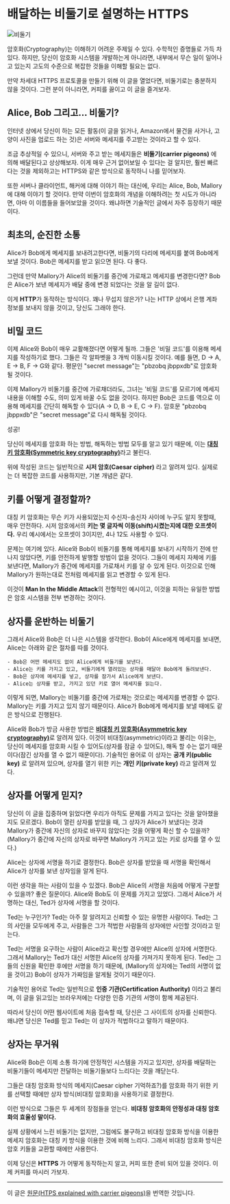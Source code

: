 # 배달하는 비둘기로 설명하는 HTTPS

![비둘기](https://cdn-images-1.medium.com/max/1600/1*vHF6NNdZX9ziiW_uRYzvAA.png)

암호화(Cryptography)는 이해하기 어려운 주제일 수 있다. 수학적인 증명들로 가득 차있다. 
하지만, 당신이 암호화 시스템을 개발하는게 아니라면, 내부에서 무슨 일이 일어나고 있는지 고도의 수준으로 복잡한 것들을 이해할 필요는 없다.

만약 차세대 HTTPS 프로토콜을 만들기 위해 이 글을 열었다면, 비둘기로는 충분하지 않을 것이다. 그런 분이 아니라면, 커피를 끓이고 이 글을 즐겨보자.

## Alice, Bob 그리고... 비둘기?
인터넷 상에서 당신이 하는 모든 활동(이 글을 읽거나, Amazon에서 물건을 사거나, 고양이 사진을 업로드 하는 것)은 서버와 메세지를 주고받는 것이라고 할 수 있다.

조금 추상적일 수 있으니, 서버와 주고 받는 메세지들은 **비둘기(carrier pigeons)** 에 의해 배달된다고 상상해보자. 
이게 매우 근거 없어보일 수 있다는 걸 알지만, 훨씬 빠르다는 것을 제외하고는 HTTPS와 같은 방식으로 동작하니 나를 믿어보자.

또한 서버나 클라이언트, 해커에 대해 이야기 하는 대신에, 우리는 Alice, Bob, Mallory에 대해 이야기 할 것이다.
만약 이번이 암호화의 개념을 이해하려는 첫 시도가 아니라면, 아마 이 이름들을 들어보았을 것이다. 왜냐하면 기술적인 글에서 자주 등장하기 때문이다.

## 최초의, 순진한 소통
Alice가 Bob에게 메세지를 보내려고한다면, 비둘기의 다리에 메세지를 붙여 Bob에게 보낼 것이다.
Bob은 메세지를 받고 읽으면 된다. 다 좋다.

그런데 만약 Mallory가 Alice의 비둘기를 중간에 가로채고 메세지를 변경한다면?
Bob은 Alice가 보낸 메세지가 배달 중에 변경 되었다는 것을 알 길이 없다.

이게 **HTTP**가 동작하는 방식이다. 꽤나 무섭지 않은가? 나는 HTTP 상에서 은행 계좌 정보를 보내지 않을 것이고, 당신도 그래야 한다.

## 비밀 코드
이제 Alice와 Bob이 매우 교활해졌다면 어떻게 될까. 그들은 '비밀 코드'를 이용해 메세지를 작성하기로 했다. 그들은 각 알파벳을 3 개씩 이동시킬 것이다. 
예를 들면, D -> A, E -> B, F -> G와 같다. 평문인 "secret message"는 "pbzobq jbppxdb"로 암호화 될 것이다.

이제 Mallory가 비둘기를 중간에 가로채더라도, 그녀는 '비밀 코드'를 모르기에 메세지 내용을 이해할 수도, 의미 있게 바꿀 수도 없을 것이다.
하지만 Bob은 코드를 역으로 이용해 메세지를 간단히 해독할 수 있다(A -> D, B -> E, C -> F). 암호문 "pbzobq jbppxdb"은 "secret message"로 다시 해독될 것이다.

성공!

당신이 메세지를 암호화 하는 방법, 해독하는 방법 모두를 알고 있기 때문에, 이는 [**대칭 키 암호화(Symmetric key cryptography)**](https://en.wikipedia.org/wiki/Symmetric-key_algorithm)라고 불린다.

위에 작성된 코드는 일반적으로 **시저 암호(Caesar cipher)** 라고 알려져 있다. 실제로는 더 복잡한 코드를 사용하지만, 기본 개념은 같다.


## 키를 어떻게 결정할까?
대칭 키 암호화는 무슨 키가 사용되었는지 수신자-송신자 사이에 누구도 알지 못할때, 매우 안전하다. 시저 암호에서의 **키는 몇 글자씩 이동(shift)시켰는지에 대한 오프셋이다.**
우리 예시에서는 오프셋이 3이지만, 4나 12도 사용할 수 있다.

문제는 여기에 있다. Alice와 Bob이 비둘기를 통해 메세지를 보내기 시작하기 전에 만나지 않았다면, 키를 안전하게 발행할 방법이 없을 것이다. 
그들이 메세지 자체에 키를 보낸다면, Mallory가 중간에 메세지를 가로채서 키를 알 수 있게 된다.
이것으로 인해 Mallory가 원하는대로 전처럼 메세지를 읽고 변경할 수 있게 된다.

이것이 **Man In the Middle Attack**의 전형적인 예시이고, 이것을 피하는 유일한 방법은 암호 시스템을 전부 변경하는 것이다.


## 상자를 운반하는 비둘기
그래서 Alice와 Bob은 더 나은 시스템을 생각한다. Bob이 Alice에게 메세지를 보내면, Alice는 아래와 같은 절차를 따를 것이다.
```
- Bob은 어떤 메세지도 없이 Alice에게 비둘기를 보낸다.
- Alice는 키를 가지고 있고, 비둘기에게 열려있는 상자를 매달아 Bob에게 돌려보낸다.
- Bob은 상자에 메세지를 넣고, 상자를 잠가서 Alice에게 보낸다.
- Alice는 상자를 받고, 가지고 있던 키로 열어 메세지를 읽는다.
```

이렇게 되면, Mallory는 비둘기를 중간에 가로채는 것으로는 메세지를 변경할 수 없다. Mallory는 키를 가지고 있지 않기 때문이다.
Alice가 Bob에게 메세지를 보낼 때에도 같은 방식으로 진행된다.

Alice와 Bob가 방금 사용한 방법은 [**비대칭 키 암호화(Asymmetric key cryptography)**](https://ko.wikipedia.org/wiki/%EA%B3%B5%EA%B0%9C_%ED%82%A4_%EC%95%94%ED%98%B8_%EB%B0%A9%EC%8B%9D)로 알려져 있다.
이것이 비대칭(asymmetric)이라고 불리는 이유는, 당신이 메세지를 암호화 시킬 수 있어도(상자를 잠글 수 있어도), 해독 할 수는 없기 때문이다(잠긴 상자를 열 수 없기 때문이다).
기술적인 용어로 이 상자는 **공개 키(public key)** 로 알려져 있으며, 상자를 열기 위한 키는 **개인 키(private key)** 라고 알려져 있다.

## 상자를 어떻게 믿지?
당신이 이 글을 집중하며 읽었다면 우리가 아직도 문제를 가지고 있다는 것을 알아챘을 지도 모르겠다.
Bob이 열린 상자를 받았을 때, 그 상자가 Alice가 보냈다는 것과 Mallory가 중간에 자신의 상자로 바꾸지 않았다는 것을 어떻게 확신 할 수 있을까?
(Mallory가 중간에 자신의 상자로 바꾸면 Mallory가 가지고 있는 키로 상자를 열 수 있다.)

Alice는 상자에 서명을 하기로 결정한다. Bob은 상자를 받았을 때 서명을 확인해서 Alice가 상자를 보낸 상자임을 알게 된다.

이런 생각을 하는 사람이 있을 수 있겠다. Bob은 Alice의 서명을 처음에 어떻게 구분할 수 있을까?
좋은 질문이다. Alice와 Bob도 이 문제를 가지고 있었다. 그래서 Alice가 서명하는 대신, Ted가 상자에 서명을 할 것이다.

Ted는 누구인가? 
Ted는 아주 잘 알려지고 신뢰할 수 있는 유명한 사람이다. Ted는 그의 사인을 모두에게 주고, 사람들은 그가 적법한 사람들의 상자에만 사인할 것이라고 믿는다.

Ted는 서명을 요구하는 사람이 Alice라고 확신할 경우에만 Alice의 상자에 서명한다.
그래서 Mallory는 Ted가 대신 서명한 Alice의 상자를 가져가지 못하게 된다. Ted는 그들의 신원을 확인한 후에만 서명을 하기 때문에,
(Mallory의 상자에는 Ted의 서명이 없을 것이고) Bob이 상자가 가짜임을 알게될 것이기 때문이다.

기술적인 용어로 Ted는 일반적으로 **인증 기관(Certification Authority)** 이라고 불리며, 이 글을 읽고있는 브라우저에는 다양한 인증 기관의 서명이 함께 제공된다.

따라서 당신이 어떤 웹사이트에 처음 접속할 때, 당신은 그 사이트의 상자를 신뢰한다. 왜냐면 당신은 Ted를 믿고 Ted는 이 상자가 적법하다고 말하기 때문이다.

## 상자는 무거워
Alice와 Bob은 이제 소통 하기에 안정적인 시스템을 가지고 있지만, 상자를 배달하는 비둘기들이 메세지만 전달하는 비둘기들보다 느리다는 것을 깨닫는다.

그들은 대칭 암호화 방식의 메세지(Caesar cipher 기억하죠?)를 암호화 하기 위한 키를 선택할 때에만 상자 방식(비대칭 암호화)을 사용하기로 결정한다.

이런 방식으로 그들은 두 세계의 장점들을 얻는다. **비대칭 암호화의 안정성과 대칭 암호화의 효율성 말이다.**

실제 상황에서 느린 비둘기는 없지만, 그럼에도 불구하고 비대칭 암호화 방식을 이용한 메세지 암호화는 대칭 키 방식을 이용한 것에 비해 느리다.
그래서 비대칭 암호화 방식은 암호 키들을 교환할 때에만 사용한다.

이제 당신은 **HTTPS** 가 어떻게 동작하는지 알고, 커피 또한 준비 되어 있을 것이다. 이제 커피를 마시러 가보자.


---
이 글은 [원문(HTPS explained with carrier pigeons)](https://medium.freecodecamp.org/https-explained-with-carrier-pigeons-7029d2193351)을 번역한 것입니다.
